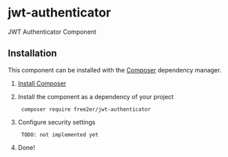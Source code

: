 # jwt-authenticator
JWT Authenticator Component

## Installation
This component can be installed with the [Composer](https://getcomposer.org/) dependency manager.

1. [Install Composer](https://getcomposer.org/doc/00-intro.md)

2. Install the component as a dependency of your project

        composer require free2er/jwt-authenticator

3. Configure security settings

        TODO: not implemented yet

4. Done!
